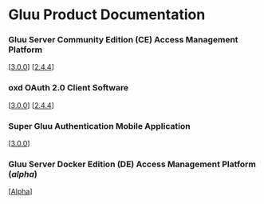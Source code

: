 # Gluu Product Documentation

### Gluu Server Community Edition (CE) Access Management Platform
		
<!-- [[Latest](./ce/3.0.1)]		[[3.0.0](./ce/3.0.0)] 		[[2.4.4](./ce/2.4.4)] --> 
[[3.0.0](./ce/3.0.0)] 		[[2.4.4](./ce/2.4.4)]

### oxd OAuth 2.0 Client Software

<!-- [[Latest](./oxd/latest)]  [[3.0.0](./oxd/3.0.0)]     [[2.4.4](./oxd/2.4.4)] -->
[[3.0.0](./oxd/3.0.0)]     [[2.4.4](./oxd/2.4.4)]

### Super Gluu Authentication Mobile Application

[[3.0.0](./supergluu/3.0.0)]


### Gluu Server Docker Edition (DE) Access Management Platform (*alpha*) 

[[Alpha](./de/alpha)]


